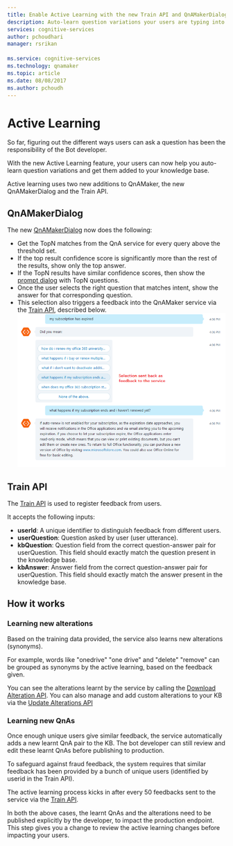```yaml
---
title: Enable Active Learning with the new Train API and QnAMakerDialog | Microsoft Docs
description: Auto-learn question variations your users are typing into chat, and update your KB.
services: cognitive-services
author: pchoudhari
manager: rsrikan

ms.service: cognitive-services
ms.technology: qnamaker
ms.topic: article
ms.date: 08/08/2017
ms.author: pchoudh
---
```


# Active Learning #
So far, figuring out the different ways users can ask a question has been the responsibility of the Bot developer.

With the new Active Learning feature, your users can now help you auto-learn question variations and get them added to your knowledge base.

Active learning uses two new additions to QnAMaker, the new QnAMakerDialog and the Train API.

## QnAMakerDialog ##
The new [QnAMakerDialog](https://github.com/Microsoft/BotBuilder-CognitiveServices) now does the following:
* Get the TopN matches from the QnA service for every query above the threshold set.
* If the top result confidence score is significantly more than the rest of the results, show only the top answer.
* If the TopN results have similar confidence scores, then show the [prompt dialog](https://docs.microsoft.com/en-us/bot-framework/nodejs/bot-builder-nodejs-dialog-prompt) with TopN questions.
* Once the user selects the right question that matches intent, show the answer for that corresponding question.
* This selection also triggers a feedback into the QnAMaker service via the  [Train API](https://westus.dev.cognitive.microsoft.com/docs/services/58994a073d9e04097c7ba6fe/operations/58edd31c3d9e041ffcef000f), described below.
![Active Learning Example](../Images/activeLearningExample.png)

## Train API ##
The [Train API](https://westus.dev.cognitive.microsoft.com/docs/services/58994a073d9e04097c7ba6fe/operations/58edd31c3d9e041ffcef000f) is used to register feedback from users.

It accepts the following inputs:
* **userId**:	A unique identifier to distinguish feedback from different users.
* **userQuestion**:	Question asked by user (user utterance).
* **kbQuestion**:	Question field from the correct question-answer pair for userQuestion. This field should exactly match the question present in the knowledge base.
* **kbAnswer**:	Answer field from the correct question-answer pair for userQuestion. This field should exactly match the answer present in the knowledge base.

## How it works ##
### Learning new alterations ###
Based on the training data provided, the service also learns new alterations (synonyms).

For example, words like "onedrive" "one drive" and "delete" "remove" can be grouped as synonyms by the active learning, based on the feedback given.

You can see the alterations learnt by the service by calling the [Download Alteration API](https://westus.dev.cognitive.microsoft.com/docs/services/58994a073d9e04097c7ba6fe/operations/597804332bcd591200beb3a1). You can also manage and add custom alterations to your KB via the [Update Alterations API](https://westus.dev.cognitive.microsoft.com/docs/services/58994a073d9e04097c7ba6fe/operations/597804082bcd591200beb3a0)

### Learning new QnAs ###
Once enough unique users give similar feedback, the service automatically adds a new learnt QnA pair to the KB. The bot developer can still review and edit these learnt QnAs before publishing to production.

To safeguard against fraud feedback, the system requires that similar feedback has been provided by a bunch of unique users (identified by userid in the Train API).

The active learning process kicks in after every 50 feedbacks sent to the service via the [Train API](https://westus.dev.cognitive.microsoft.com/docs/services/58994a073d9e04097c7ba6fe/operations/58edd31c3d9e041ffcef000f).

In both the above cases, the learnt QnAs and the alterations need to be published explicitly by the developer, to impact the production endpoint. This step gives you a change to review the active learning changes before impacting your users.

